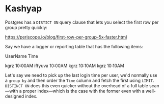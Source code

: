 Kashyap
=======


Postgres has a `DISTICT ON` query clause that lets you select the first
row per group pretty quickly:

https://periscope.io/blog/first-row-per-group-5x-faster.html


Say we have a logger or reporting table that has the following items:


UserName                 Time

kgrz                     10:00AM
iffyuva                  10:00AM
kgrz                     10:10AM
kgrz                     10:10AM


Let's say we need to pick up the last login time per user, we'd normally
use a `group by` and then order the `Time` column and fetch the first using
`LIMIT`. `DISTINCT ON` does this even quicker without the overhead of a
full table scan—with a proper index—which is the case with the former
even with a well-designed index.
